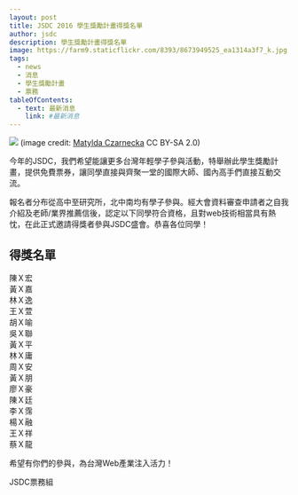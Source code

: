 ```yaml
---
layout: post
title: JSDC 2016 學生獎勵計畫得獎名單
author: jsdc
description: 學生獎勵計畫得獎名單
image: https://farm9.staticflickr.com/8393/8673949525_ea1314a3f7_k.jpg
tags:
  - news
  - 消息
  - 學生獎勵計畫
  - 票務
tableOfContents:
  - text: 最新消息
    link: #最新消息
---
```


![](https://farm9.staticflickr.com/8393/8673949525_ea1314a3f7_k.jpg)
(image credit: [Matylda Czarnecka](http://twitter.com/matylda) CC BY-SA 2.0)

今年的JSDC，我們希望能讓更多台灣年輕學子參與活動，特舉辦此學生獎勵計畫，提供免費票券，讓同學直接與齊聚一堂的國際大師、國內高手們直接互動交流。


報名者分布從高中至研究所，北中南均有學子參與。經大會資料審查申請者之自我介紹及老師/業界推薦信後，認定以下同學符合資格，且對web技術相當具有熱忱，在此正式邀請得獎者參與JSDC盛會。恭喜各位同學！

## 得獎名單
陳Ｘ宏<br>
黃Ｘ嘉<br>
林Ｘ逸<br>
王Ｘ萱<br>
胡Ｘ喻<br>
吳Ｘ聯<br>
黃Ｘ平<br>
林Ｘ庸<br>
周Ｘ安<br>
黃Ｘ朋<br>
廖Ｘ豪<br>
陳Ｘ廷<br>
李Ｘ霈<br>
楊Ｘ融<br>
王Ｘ祥<br>
蔡Ｘ龍<br>


希望有你們的參與，為台灣Web產業注入活力！


JSDC票務組
